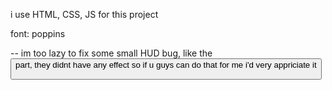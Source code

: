 i use HTML, CSS, JS for this project

font: poppins


--
im too lazy to fix some small HUD bug, like the <button> part, they didnt have any effect so if u guys can do that for me i'd very appriciate it 
